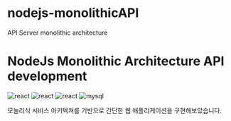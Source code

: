 # nodejs-monolithicAPI
API Server monolithic architecture



# NodeJs Monolithic Architecture API development 
![react](https://img.shields.io/badge/NextJs-@10.0.0-important.svg)
![react](https://img.shields.io/badge/ReactJs-@17.0.1-important.svg)
![react](https://img.shields.io/badge/ReactDom-@17.0.1-important.svg)
![mysql](https://img.shields.io/badge/Mysql-@2.18.1-important.svg)

모놀리식 서비스 아키텍쳐를 기반으로 간단한 웹 애플리케이션을 구현해보았습니다.



